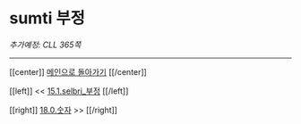 # sumti 부정

*추가예정: CLL 365쪽*

---

[[center]]
[메인으로 돌아가기](index.html)
[[/center]]

[[left]]
<< [15.1.selbri_부정](15_01_selbri_부정.html)
[[/left]]

[[right]]
[18.0.숫자](18_00_숫자.html) >>
[[/right]]